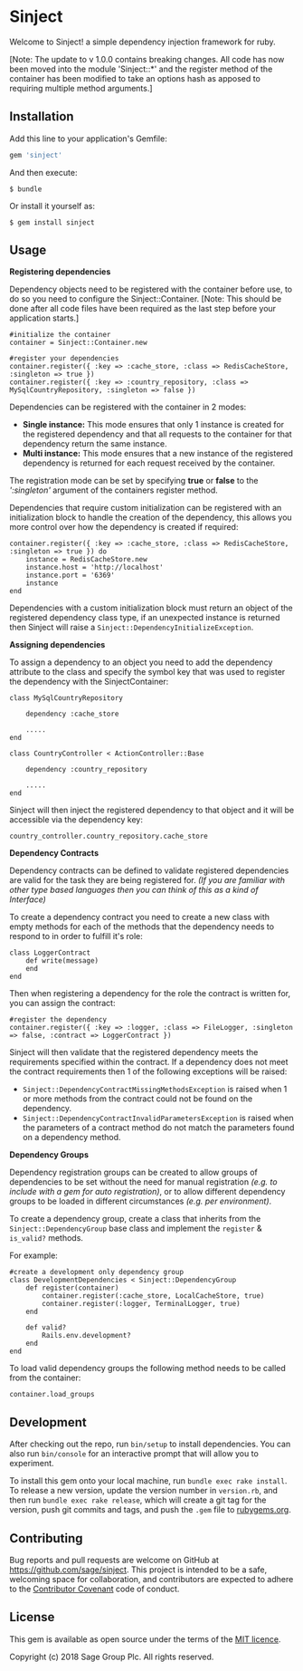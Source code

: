 
# Sinject

Welcome to Sinject! a simple dependency injection framework for ruby.

[Note: The update to v 1.0.0 contains breaking changes. All code has now been moved into the module 'Sinject::*' and the register method of the container has been modified to take an options hash as apposed to requiring multiple method arguments.]

## Installation

Add this line to your application's Gemfile:

```ruby
gem 'sinject'
```

And then execute:

    $ bundle

Or install it yourself as:

    $ gem install sinject

## Usage

**Registering dependencies**

Dependency objects need to be registered with the container before use, to do so you need to configure the Sinject::Container. [Note: This should be done after all code files have been required as the last step before your application starts.]

    #initialize the container
    container = Sinject::Container.new
    
    #register your dependencies
    container.register({ :key => :cache_store, :class => RedisCacheStore, :singleton => true })
    container.register({ :key => :country_repository, :class => MySqlCountryRepository, :singleton => false })
   
Dependencies can be registered with the container in 2 modes:

- **Single instance:**  	This mode ensures that only 1 instance is created for the registered dependency and that all requests to the container for that dependency return the same instance.
- **Multi instance:**	This mode ensures that a new instance of the registered dependency is returned for each request received by the container. 

The registration mode can be set by specifying **true** or **false** to the *':singleton'* argument of the containers register method.

Dependencies that require custom initialization can be registered with an initialization block to handle the creation of the dependency, this allows you more control over how the dependency is created if required:

    container.register({ :key => :cache_store, :class => RedisCacheStore, :singleton => true }) do
        instance = RedisCacheStore.new
        instance.host = 'http://localhost'
        instance.port = '6369'
        instance
    end

Dependencies with a custom initialization block must return an object of the registered dependency class type, if an unexpected instance is returned then Sinject will raise a `Sinject::DependencyInitializeException`.

**Assigning dependencies**

To assign a dependency to an object you need to add the dependency attribute to the class and specify the symbol key that was used to register the dependency with the SinjectContainer:

    class MySqlCountryRepository
	    
	    dependency :cache_store
		
		.....
	end

    class CountryController < ActionController::Base
	
		dependency :country_repository    

		.....
    end

Sinject will then inject the registered dependency to that object and it will be accessible via the dependency key:

    country_controller.country_repository.cache_store
    

**Dependency Contracts**

Dependency contracts can be defined to validate registered dependencies are valid for the task they are being registered for. *(If you are familiar with other type based languages then you can think of this as a kind of Interface)*

To create a dependency contract you need to create a new class with empty methods for each of the methods that the dependency needs to respond to in order to fulfill it's role:

    class LoggerContract
        def write(message)
        end
    end

Then when registering a dependency for the role the contract is written for, you can assign the contract:

    #register the dependency
    container.register({ :key => :logger, :class => FileLogger, :singleton => false, :contract => LoggerContract })
    
Sinject will then validate that the registered dependency meets the requirements specified within the contract. If a dependency does not meet the contract requirements then 1 of the following exceptions will be raised:

- `Sinject::DependencyContractMissingMethodsException` is raised when 1 or more methods from the contract could not be found on the dependency.
- `Sinject::DependencyContractInvalidParametersException` is raised when the parameters of a contract method do not match the parameters found on a dependency method.

**Dependency Groups**

Dependency registration groups can be created to allow groups of dependencies to be set without the need for manual registration *(e.g. to include with a gem for auto registration)*, or to allow different dependency groups to be loaded in different circumstances *(e.g. per environment)*.

To create a dependency group, create a class that inherits from the `Sinject::DependencyGroup` base class and implement the `register` & `is_valid?` methods.

For example:

    #create a development only dependency group
    class DevelopmentDependencies < Sinject::DependencyGroup
        def register(container)
            container.register(:cache_store, LocalCacheStore, true)
            container.register(:logger, TerminalLogger, true)
        end
        
        def valid?
            Rails.env.development?
        end
    end

To load valid dependency groups the following method needs to be called from the container:

    container.load_groups
    

## Development

After checking out the repo, run `bin/setup` to install dependencies. You can also run `bin/console` for an interactive prompt that will allow you to experiment.

To install this gem onto your local machine, run `bundle exec rake install`. To release a new version, update the version number in `version.rb`, and then run `bundle exec rake release`, which will create a git tag for the version, push git commits and tags, and push the `.gem` file to [rubygems.org](https://rubygems.org).

## Contributing

Bug reports and pull requests are welcome on GitHub at https://github.com/sage/sinject. This project is intended to be a safe, welcoming space for collaboration, and contributors are expected to adhere to the [Contributor Covenant](http://contributor-covenant.org) code of conduct.


## License

This gem is available as open source under the terms of the
[MIT licence](LICENSE).

Copyright (c) 2018 Sage Group Plc. All rights reserved.
